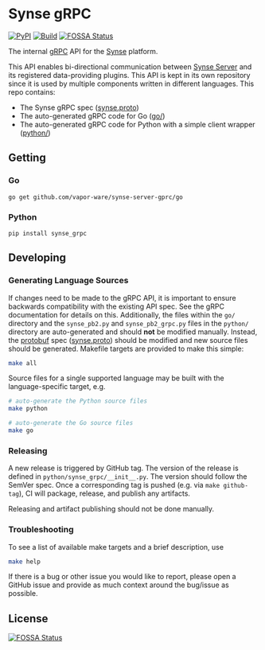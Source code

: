 # Synse gRPC

[![PyPI](https://img.shields.io/pypi/v/synse-grpc.svg)](https://pypi.python.org/pypi/synse-grpc)
[![Build](https://build.vio.sh/buildStatus/icon?job=vapor-ware/synse-server-grpc/master)](https://build.vio.sh/blue/organizations/jenkins/vapor-ware%2Fsynse-server-grpc/activity)
[![FOSSA Status](https://app.fossa.io/api/projects/git%2Bgithub.com%2Fvapor-ware%2Fsynse-server-grpc.svg?type=shield)](https://app.fossa.io/projects/git%2Bgithub.com%2Fvapor-ware%2Fsynse-server-grpc?ref=badge_shield)

The internal [gRPC](https://grpc.io/docs/) API for the [Synse](https://github.com/vapor-ware/synse) platform.

This API enables bi-directional communication between [Synse Server](https://github.com/vapor-ware/synse-server)
and its registered data-providing plugins. This API is kept in its own repository
since it is used by multiple components written in different languages. This repo
contains:

- The Synse gRPC spec ([synse.proto](synse.proto))
- The auto-generated gRPC code for Go ([go/](go))
- The auto-generated gRPC code for Python with a simple client wrapper ([python/](python))

## Getting

### Go

```
go get github.com/vapor-ware/synse-server-gprc/go
```

### Python

```
pip install synse_grpc
```

## Developing

### Generating Language Sources

If changes need to be made to the gRPC API, it is important to ensure backwards compatibility
with the existing API spec. See the gRPC documentation for details on this. Additionally, the
files within the `go/` directory and the `synse_pb2.py` and `synse_pb2_grpc.py` files in the
`python/` directory are auto-generated and should **not** be modified manually. Instead, the
[protobuf](https://developers.google.com/protocol-buffers/) spec ([synse.proto](synse.proto))
should be modified and new source files should be generated. Makefile targets are provided to
make this simple:

```bash
make all
```

Source files for a single supported language may be built with the language-specific target,
e.g.

```bash
# auto-generate the Python source files
make python

# auto-generate the Go source files
make go
```

### Releasing

A new release is triggered by GitHub tag. The version of the release is defined in
`python/synse_grpc/__init__.py`. The version should follow the SemVer spec. Once a
corresponding tag is pushed (e.g. via `make github-tag`), CI will package, release,
and publish any artifacts.

Releasing and artifact publishing should not be done manually.

### Troubleshooting

To see a list of available make targets and a brief description, use

```bash
make help
```

If there is a bug or other issue you would like to report, please open a GitHub issue and provide
as much context around the bug/issue as possible.

## License

[![FOSSA Status](https://app.fossa.io/api/projects/git%2Bgithub.com%2Fvapor-ware%2Fsynse-server-grpc.svg?type=large)](https://app.fossa.io/projects/git%2Bgithub.com%2Fvapor-ware%2Fsynse-server-grpc?ref=badge_large)
